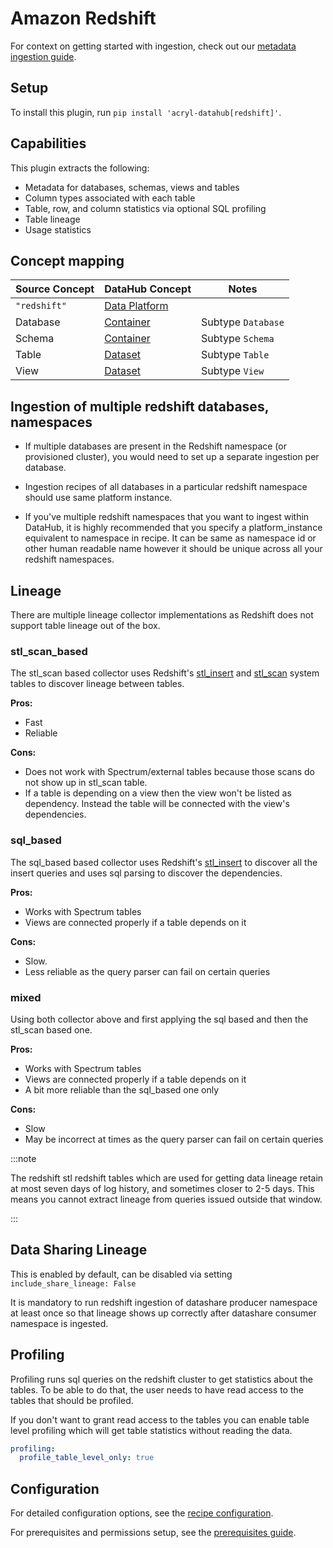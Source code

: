 # Amazon Redshift

For context on getting started with ingestion, check out our [metadata ingestion guide](../../README.md).

## Setup

To install this plugin, run `pip install 'acryl-datahub[redshift]'`.

## Capabilities

This plugin extracts the following:

- Metadata for databases, schemas, views and tables
- Column types associated with each table
- Table, row, and column statistics via optional SQL profiling
- Table lineage
- Usage statistics

## Concept mapping

| Source Concept | DataHub Concept                                           | Notes              |
| -------------- | --------------------------------------------------------- | ------------------ |
| `"redshift"`   | [Data Platform](../../metamodel/entities/dataPlatform.md) |                    |
| Database       | [Container](../../metamodel/entities/container.md)        | Subtype `Database` |
| Schema         | [Container](../../metamodel/entities/container.md)        | Subtype `Schema`   |
| Table          | [Dataset](../../metamodel/entities/dataset.md)            | Subtype `Table`    |
| View           | [Dataset](../../metamodel/entities/dataset.md)            | Subtype `View`     |

## Ingestion of multiple redshift databases, namespaces

- If multiple databases are present in the Redshift namespace (or provisioned cluster),
  you would need to set up a separate ingestion per database.

- Ingestion recipes of all databases in a particular redshift namespace should use same platform instance.

- If you've multiple redshift namespaces that you want to ingest within DataHub, it is highly recommended that
  you specify a platform_instance equivalent to namespace in recipe. It can be same as namespace id or other
  human readable name however it should be unique across all your redshift namespaces.

## Lineage

There are multiple lineage collector implementations as Redshift does not support table lineage out of the box.

### stl_scan_based

The stl_scan based collector uses Redshift's [stl_insert](https://docs.aws.amazon.com/redshift/latest/dg/r_STL_INSERT.html) and [stl_scan](https://docs.aws.amazon.com/redshift/latest/dg/r_STL_SCAN.html) system tables to
discover lineage between tables.

**Pros:**

- Fast
- Reliable

**Cons:**

- Does not work with Spectrum/external tables because those scans do not show up in stl_scan table.
- If a table is depending on a view then the view won't be listed as dependency. Instead the table will be connected with the view's dependencies.

### sql_based

The sql_based based collector uses Redshift's [stl_insert](https://docs.aws.amazon.com/redshift/latest/dg/r_STL_INSERT.html) to discover all the insert queries
and uses sql parsing to discover the dependencies.

**Pros:**

- Works with Spectrum tables
- Views are connected properly if a table depends on it

**Cons:**

- Slow.
- Less reliable as the query parser can fail on certain queries

### mixed

Using both collector above and first applying the sql based and then the stl_scan based one.

**Pros:**

- Works with Spectrum tables
- Views are connected properly if a table depends on it
- A bit more reliable than the sql_based one only

**Cons:**

- Slow
- May be incorrect at times as the query parser can fail on certain queries

:::note

The redshift stl redshift tables which are used for getting data lineage retain at most seven days of log history, and sometimes closer to 2-5 days. This means you cannot extract lineage from queries issued outside that window.

:::

## Data Sharing Lineage

This is enabled by default, can be disabled via setting `include_share_lineage: False`

It is mandatory to run redshift ingestion of datashare producer namespace at least once so that lineage
shows up correctly after datashare consumer namespace is ingested.

## Profiling

Profiling runs sql queries on the redshift cluster to get statistics about the tables. To be able to do that, the user needs to have read access to the tables that should be profiled.

If you don't want to grant read access to the tables you can enable table level profiling which will get table statistics without reading the data.

```yaml
profiling:
  profile_table_level_only: true
```

## Configuration

For detailed configuration options, see the [recipe configuration](redshift_recipe.yml).

For prerequisites and permissions setup, see the [prerequisites guide](redshift_pre.md).
